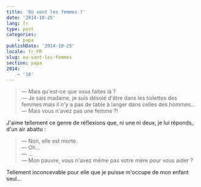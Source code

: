 ```yaml
---
title: 'Où sont les femmes ?'
date: '2014-10-25'
lang: fr
type: post
categories:
    - papa
publishDate: '2014-10-25'
locale: fr_FR
slug: ou-sont-les-femmes
section: papa
2014:
    - '10'
---
```


> — Mais qu'est-ce que vous faites là ?  
> — Je sais madame, je suis désolé d'être dans les toilettes des femmes mais il n'y a pas de table à langer dans celles des hommes...  
> — Mais vous n'avez pas une femme ?!

J'aime tellement ce genre de réflexions que, ni une ni deux, je lui réponds, d'un air abattu :

> — Non, elle est morte.  
> — Oh...  
> — ...  
> — Mon pauvre, vous n'avez même pas votre mère pour vous aider ?

Tellement inconcevable pour elle que je puisse m'occupe de mon enfant seul...
